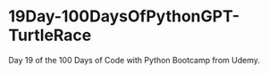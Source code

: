 # 19Day-100DaysOfPythonGPT-TurtleRace
Day 19 of the 100 Days of Code with Python Bootcamp from Udemy.
